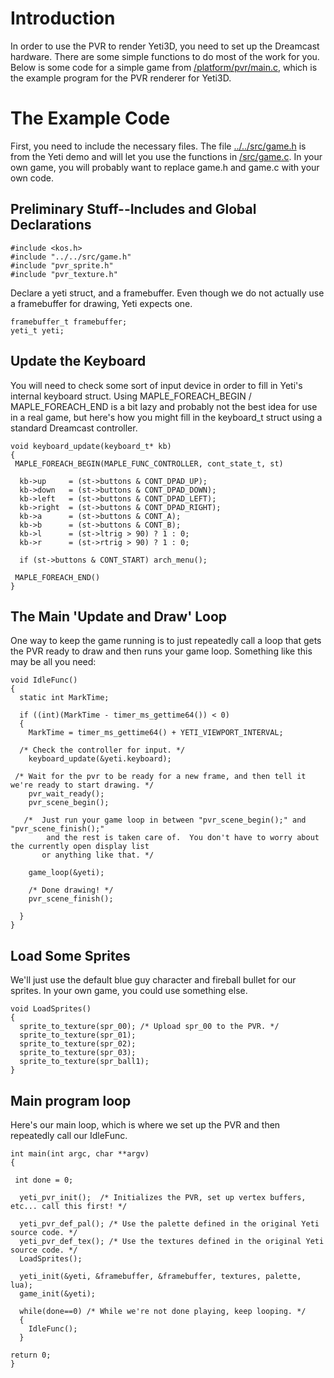 
# Introduction #


In order to use the PVR to render Yeti3D, you need to set up the Dreamcast hardware.  There are some simple functions to do most of the work for you.  Below is some code for a simple game from [/platform/pvr/main.c](http://code.google.com/p/yeti3d-pvr/source/browse/trunk/platform/pvr/main.c), which is the example program for the PVR renderer for Yeti3D.

# The Example Code #


First, you need to include the necessary files. The file [../../src/game.h](http://code.google.com/p/yeti3d-pvr/source/browse/trunk/src/game.c) is from the Yeti demo and will let you use the functions in [/src/game.c](http://code.google.com/p/yeti3d-pvr/source/browse/trunk/src/game.c).  In your own game, you will probably want to replace game.h and game.c with your own code.
## Preliminary Stuff--Includes and Global Declarations ##
```
#include <kos.h>
#include "../../src/game.h"
#include "pvr_sprite.h"
#include "pvr_texture.h"
```

Declare a yeti struct, and a framebuffer.  Even though we do not actually use a framebuffer for drawing, Yeti expects one.
```
framebuffer_t framebuffer;
yeti_t yeti;
```
## Update the Keyboard ##
You will need to check some sort of input device in order to fill in Yeti's internal keyboard struct.  Using MAPLE\_FOREACH\_BEGIN / MAPLE\_FOREACH\_END is a bit lazy and probably not the best idea for use in a real game, but here's how you might fill in the keyboard\_t struct using a standard Dreamcast controller.
```
void keyboard_update(keyboard_t* kb)
{
 MAPLE_FOREACH_BEGIN(MAPLE_FUNC_CONTROLLER, cont_state_t, st)
  
  kb->up     = (st->buttons & CONT_DPAD_UP);
  kb->down   = (st->buttons & CONT_DPAD_DOWN);
  kb->left   = (st->buttons & CONT_DPAD_LEFT);
  kb->right  = (st->buttons & CONT_DPAD_RIGHT);
  kb->a      = (st->buttons & CONT_A);
  kb->b      = (st->buttons & CONT_B);
  kb->l      = (st->ltrig > 90) ? 1 : 0;
  kb->r      = (st->rtrig > 90) ? 1 : 0;
  
  if (st->buttons & CONT_START) arch_menu();
  
 MAPLE_FOREACH_END()
}

```

## The Main 'Update and Draw' Loop ##
One way to keep the game running is to just repeatedly call a loop that gets the PVR ready to draw and then runs your game loop.  Something like this may be all you need:
```
void IdleFunc()
{
  static int MarkTime;
  
  if ((int)(MarkTime - timer_ms_gettime64()) < 0)
  {
    MarkTime = timer_ms_gettime64() + YETI_VIEWPORT_INTERVAL;
   
  /* Check the controller for input. */
    keyboard_update(&yeti.keyboard);
  
 /* Wait for the pvr to be ready for a new frame, and then tell it we're ready to start drawing. */  
    pvr_wait_ready();
    pvr_scene_begin();
    
   /*  Just run your game loop in between "pvr_scene_begin();" and "pvr_scene_finish();"
        and the rest is taken care of.  You don't have to worry about the currently open display list
       or anything like that. */
    
    game_loop(&yeti);
    
    /* Done drawing! */
    pvr_scene_finish();
    
  }
}
```

## Load Some Sprites ##
We'll just use the default blue guy character and fireball bullet for our sprites.  In your own game, you could use
something else.
```
void LoadSprites()
{
  sprite_to_texture(spr_00); /* Upload spr_00 to the PVR. */
  sprite_to_texture(spr_01);
  sprite_to_texture(spr_02);
  sprite_to_texture(spr_03);
  sprite_to_texture(spr_ball1);
}
```

## Main program loop ##
Here's our main loop, which is where we set up the PVR and then repeatedly call our IdleFunc.
```
int main(int argc, char **argv)
{

 int done = 0;
 
  yeti_pvr_init();  /* Initializes the PVR, set up vertex buffers, etc... call this first! */
  
  yeti_pvr_def_pal(); /* Use the palette defined in the original Yeti source code. */
  yeti_pvr_def_tex(); /* Use the textures defined in the original Yeti source code. */
  LoadSprites();
        
  yeti_init(&yeti, &framebuffer, &framebuffer, textures, palette, lua);
  game_init(&yeti);
  
  while(done==0) /* While we're not done playing, keep looping. */
  {
    IdleFunc();
  }  
  
return 0;
}

```